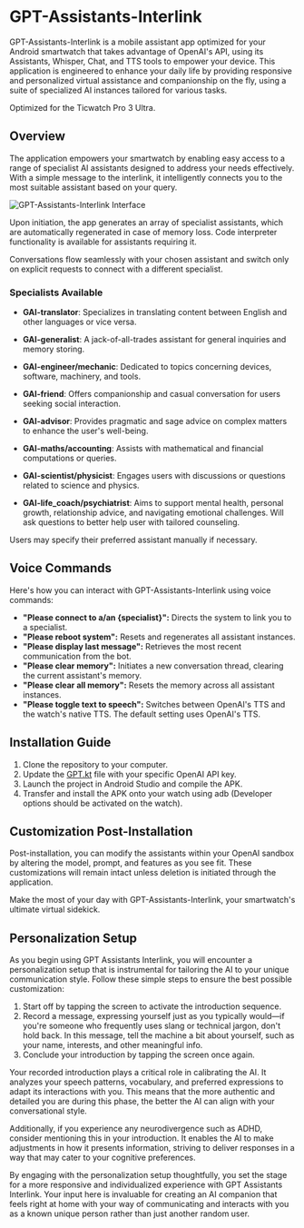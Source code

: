 # GPT-Assistants-Interlink

GPT-Assistants-Interlink is a mobile assistant app optimized for your Android smartwatch that takes advantage of OpenAI's API, using its Assistants, Whisper, Chat, and TTS tools to empower your device. This application is engineered to enhance your daily life by providing responsive and personalized virtual assistance and companionship on the fly, using a suite of specialized AI instances tailored for various tasks.

Optimized for the Ticwatch Pro 3 Ultra.

## Overview

The application empowers your smartwatch by enabling easy access to a range of specialist AI assistants designed to address your needs effectively. With a simple message to the interlink, it intelligently connects you to the most suitable assistant based on your query.

![GPT-Assistants-Interlink Interface](https://github.com/Adri6336/GPT-Assistants-Interlink/assets/64619524/78d1c782-f47e-41c4-8b3f-3e77bfb0af59)

Upon initiation, the app generates an array of specialist assistants, which are automatically regenerated in case of memory loss. Code interpreter functionality is available for assistants requiring it.

Conversations flow seamlessly with your chosen assistant and switch only on explicit requests to connect with a different specialist.

### Specialists Available

- **GAI-translator**: Specializes in translating content between English and other languages or vice versa.
  
- **GAI-generalist**: A jack-of-all-trades assistant for general inquiries and memory storing.

- **GAI-engineer/mechanic**: Dedicated to topics concerning devices, software, machinery, and tools.

- **GAI-friend**: Offers companionship and casual conversation for users seeking social interaction.

- **GAI-advisor**: Provides pragmatic and sage advice on complex matters to enhance the user's well-being.

- **GAI-maths/accounting**: Assists with mathematical and financial computations or queries.

- **GAI-scientist/physicist**: Engages users with discussions or questions related to science and physics.

- **GAI-life_coach/psychiatrist**: Aims to support mental health, personal growth, relationship advice, and navigating emotional challenges. Will ask questions to better help user with tailored counseling.

Users may specify their preferred assistant manually if necessary.

## Voice Commands

Here's how you can interact with GPT-Assistants-Interlink using voice commands:

- **"Please connect to a/an {specialist}":** Directs the system to link you to a specialist.
- **"Please reboot system":** Resets and regenerates all assistant instances.
- **"Please display last message":** Retrieves the most recent communication from the bot.
- **"Please clear memory":** Initiates a new conversation thread, clearing the current assistant's memory.
- **"Please clear all memory":** Resets the memory across all assistant instances.
- **"Please toggle text to speech":** Switches between OpenAI's TTS and the watch's native TTS. The default setting uses OpenAI's TTS.

## Installation Guide

1. Clone the repository to your computer.
2. Update the [GPT.kt](https://github.com/Adri6336/GPT-Assistants-Interlink/blob/main/app/src/main/java/com/example/gpt_assistants_interlink/presentation/GPT.kt) file with your specific OpenAI API key.
3. Launch the project in Android Studio and compile the APK.
4. Transfer and install the APK onto your watch using adb (Developer options should be activated on the watch).

## Customization Post-Installation

Post-installation, you can modify the assistants within your OpenAI sandbox by altering the model, prompt, and features as you see fit. These customizations will remain intact unless deletion is initiated through the application.

Make the most of your day with GPT-Assistants-Interlink, your smartwatch's ultimate virtual sidekick.


## Personalization Setup

As you begin using GPT Assistants Interlink, you will encounter a personalization setup that is instrumental for tailoring the AI to your unique communication style. Follow these simple steps to ensure the best possible customization:

1. Start off by tapping the screen to activate the introduction sequence.
2. Record a message, expressing yourself just as you typically would—if you're someone who frequently uses slang or technical jargon, don't hold back. In this message, tell the machine a bit about yourself, such as your name, interests, and other meaningful info.
3. Conclude your introduction by tapping the screen once again.

Your recorded introduction plays a critical role in calibrating the AI. It analyzes your speech patterns, vocabulary, and preferred expressions to adapt its interactions with you. This means that the more authentic and detailed you are during this phase, the better the AI can align with your conversational style.

Additionally, if you experience any neurodivergence such as ADHD, consider mentioning this in your introduction. It enables the AI to make adjustments in how it presents information, striving to deliver responses in a way that may cater to your cognitive preferences.

By engaging with the personalization setup thoughtfully, you set the stage for a more responsive and individualized experience with GPT Assistants Interlink. Your input here is invaluable for creating an AI companion that feels right at home with your way of communicating and interacts with you as a known unique person rather than just another random user.